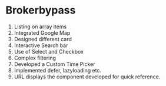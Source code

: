# Brokerbypass

1. Listing on array items
2. Integrated Google Map
3. Designed different card
4. Interactive Search bar
5. Use of Select and Checkbox
6. Complex filtering
7. Developed a Custom Time Picker
8. Implemented defer, lazyloading etc.
9. URL displays the component developed for quick reference.

